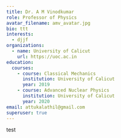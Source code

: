 ```yaml
---
title: Dr. A M Vinodkumar
role: Professor of Physics
avatar_filename: amv_avatar.jpg
bio: ttt
interests:
  - djjf
organizations:
  - name: University of Calicut
    url: https://uoc.ac.in
education:
  courses:
    - course: Classical Mechanics
      institution: University of Calicut
      year: 2019
    - course: Advanced Nuclear Physics
      institution: University of Calicut
      year: 2020
email: attukalathil@gmail.com
superuser: true
---
```

test